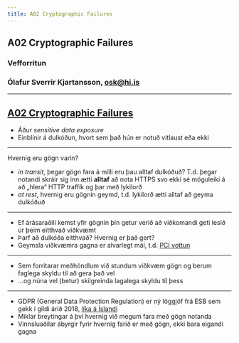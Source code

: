 ```yaml
---
title: A02 Cryptographic Failures
---
```


## A02 Cryptographic Failures

### Vefforritun

### Ólafur Sverrir Kjartansson, [osk@hi.is](mailto:osk@hi.is)

---

## [A02 Cryptographic Failures](https://owasp.org/Top10/A02_2021-Cryptographic_Failures/)

* Áður _sensitive data exposure_
* Einblínir á dulkóðun, hvort sem það hún er notuð vitlaust eða ekki

***

Hvernig eru gögn varin?

* _in transit_, þegar gögn fara á milli eru þau alltaf dulkóðuð? T.d. þegar notandi skráir sig inn ætti **alltaf** að nota HTTPS svo ekki sé möguleiki á að „hlera“ HTTP traffík og þar með lykilorð
* _at rest_, hvernig eru gögnin geymd, t.d. lykilorð ætti alltaf að geyma dulkóðuð

***

* Ef árásaraðili kemst yfir gögnin þín getur verið að viðkomandi geti lesið úr þeim eitthvað viðkvæmt
* Þarf að dulkóða eitthvað? Hvernig er það gert?
* Geymsla viðkvæmra gagna er alvarlegt mál, t.d. [PCI vottun](https://en.wikipedia.org/wiki/Payment_Card_Industry_Data_Security_Standard)

***

* Sem forritarar meðhöndlum við stundum viðkvæm gögn og berum faglega skyldu til að gera það vel
* ...og núna vel (betur) skilgreinda lagalega skyldu til þess

***

* GDPR (General Data Protection Regulation) er ný löggjöf frá ESB sem gekk í gildi árið 2018, [líka á Íslandi](https://www.personuvernd.is/fyrirtaeki-og-stjornsysla/fraedsluefni/leidbeiningar-personuverndar)
* Miklar breytingar á því hvernig við megum fara með gögn notanda
* Vinnsluaðilar ábyrgir fyrir hvernig farið er með gögn, ekki bara eigandi gagna
